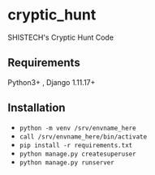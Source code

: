 # cryptic_hunt
SHISTECH's Cryptic Hunt Code

## Requirements
Python3+ , Django 1.11.17+

## Installation
- ```python -m venv /srv/envname_here```
- ```call /srv/envname_here/bin/activate```
- ```pip install -r requirements.txt```
- ```python manage.py createsuperuser```
- ```python manage.py runserver```
